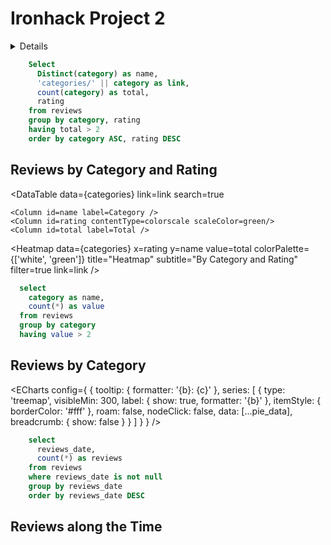 
# Ironhack Project 2

<LastRefreshed prefix="This dashboard was updated"/>

<Details title="Disclaimer">
    
<Alert>
This is a student project
</Alert>

<Alert status="info">
This data is from Amazon Reviews Dataset
</Alert>

<Alert status="success">
We have lerned a lot about NPL, LSTM and BERT
</Alert>

<Alert status="warning">
The data is not perfect, but we have done our best
</Alert>

<Alert status="danger">
Do not use this data for any real-world applications
</Alert>

</Details>


```sql categories
    Select 
      Distinct(category) as name,
      'categories/' || category as link,
      count(category) as total,
      rating
    from reviews
    group by category, rating
    having total > 2
    order by category ASC, rating DESC
```



## Reviews by Category and Rating

<DataTable
    data={categories}
    link=link
    search=true
>
    <Column id=name label=Category />
    <Column id=rating contentType=colorscale scaleColor=green/>
    <Column id=total label=Total />
</DataTable>

 <Heatmap 
    data={categories} 
    x=rating 
    y=name 
    value=total 
    colorPalette={['white', 'green']}
    title="Heatmap"
    subtitle="By Category and Rating"
    filter=true
    link=link
/>

```sql pie_data
  select 
    category as name, 
    count(*) as value
  from reviews
  group by category
  having value > 2
```
## Reviews by Category
<Grid cols=2>
  <ECharts config={
      {
          tooltip: {
              formatter: '{b}: {c} ({d}%)'
          },
        series: [
          {
            type: 'pie',
            radius: ['40%', '70%'],
            data: [...pie_data],
          }
        ]
        }
      }
  />

  <ECharts config={
      {
          tooltip: {
              formatter: '{b}: {c}'
          },
        series: [
          {
            type: 'treemap',
            visibleMin: 300,
            label: {
              show: true,
              formatter: '{b}'
            },
            itemStyle: {
              borderColor: '#fff'
            },
            roam: false,
            nodeClick: false,
            data: [...pie_data],
            breadcrumb: {
              show: false
            }
          }
        ]
        }
      }
  />
</Grid>

```sql reviews_by_date
    select
      reviews_date,
      count(*) as reviews
    from reviews
    where reviews_date is not null
    group by reviews_date
    order by reviews_date DESC
````

## Reviews along the Time

<CalendarHeatmap 
    data={reviews_by_date}
    date=reviews_date
    value=reviews
    subtitle="Reviews by Date"
    filter=true
/>


 






